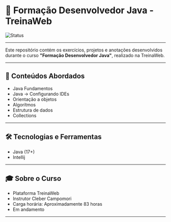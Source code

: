 # 🧠 Formação Desenvolvedor Java - TreinaWeb

![Status](https://img.shields.io/badge/Status-Em_Andamento-yellow)  
<!-- Troque "Concluído" e a cor conforme o status:  
     Em Andamento: yellow  
     Pausado: orange  
     Cancelado: red -->

---

Este repositório contém os exercícios, projetos e anotações desenvolvidos durante o curso **"Formação Desenvolvedor Java"**, realizado na TreinaWeb.

---

## 🚀 Conteúdos Abordados

- Java Fundamentos
- Java → Configurando IDEs
- Orientação a objetos
- Algorítmos
- Estrutura de dados
- Collections

---

## 🛠 Tecnologias e Ferramentas

- Java (17+)    
- Intellij

---

## 🎓 Sobre o Curso

- Plataforma TreinaWeb
- Instrutor Cleber Campomori
- Carga horária: Aproximadamente 83 horas
- Em andamento

---
